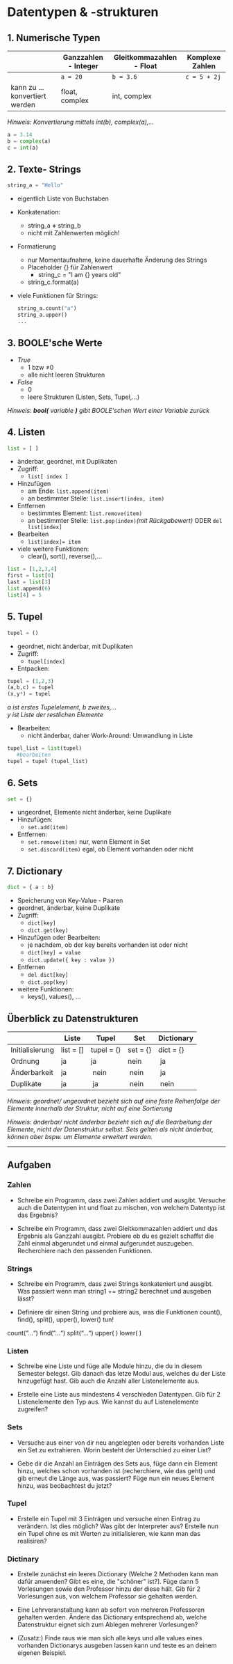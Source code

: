# Datentypen & -strukturen

## 1. Numerische Typen

|   | Ganzzahlen - Integer | Gleitkommazahlen - Float | Komplexe Zahlen |
| ------------------- | ------------------- | ---------------- | --------------|
| | ```a = 20``` | ```b = 3.6``` | ```c = 5 + 2j```|
| kann zu ... konvertiert werden | float, complex | int, complex | |

*Hinweis: Konvertierung mittels int(b), complex(a),...*
```py
a = 3.14
b = complex(a)
c = int(a)
```

## 2. Texte- Strings

```py
string_a = "Hello"
```

+ eigentlich Liste von Buchstaben
+ Konkatenation:
  + string_a **+** string_b
  + nicht mit Zahlenwerten möglich!
+ Formatierung
  + nur Momentaufnahme, keine dauerhafte Änderung des Strings
  + Placeholder {} für Zahlenwert
    + string_c = "I am {} years old"
  + string_c.format(a)
+ viele Funktionen für Strings:

  ```py
  string_a.count("a")
  string_a.upper()
  ...
  ```

## 3. BOOLE'sche Werte

+ *True*  
  + 1 bzw ≠0
  + alle nicht leeren Strukturen
+ *False*
  + 0
  + leere Strukturen (Listen, Sets, Tupel,...)

*Hinweis:  ***bool(*** variable ***)*** gibt BOOLE'schen Wert einer Variable zurück*

## 4. Listen

```py
list = [ ]
```

+ änderbar, geordnet, mit Duplikaten
+ Zugriff:
  + ```list[ index ]```
+ Hinzufügen
  + am Ende: ```list.append(item)```
  + an bestimmter Stelle: ```list.insert(index, item)```
+ Entfernen
  + bestimmtes Element: ```list.remove(item)```
  + an bestimmter Stelle: ```list.pop(index)```*(mit Rückgabewert)* ODER ```del list[index]```
+ Bearbeiten
  + ```list[index]= item```
+ viele weitere Funktionen:
  + clear(), sort(), reverse(),...

```py
list = [1,2,3,4]
first = list[0]
last = list[3]
list.append(6)
list[4] = 5
```

## 5. Tupel

```py
tupel = ()
```

+ geordnet, nicht änderbar, mit Duplikaten
+ Zugriff:
  + ```tupel[index]```
+ Entpacken:

```py
tupel = (1,2,3) 
(a,b,c) = tupel
(x,y*) = tupel
```

*a ist erstes Tupelelement, b zweites,...*  
*y ist Liste der restlichen Elemente*

+ Bearbeiten:
  + nicht änderbar, daher Work-Around: Umwandlung in Liste

```py
tupel_list = list(tupel)
   #bearbeiten
tupel = tupel (tupel_list)
```

## 6. Sets

```py
set = {}
```

+ ungeordnet, Elemente nicht änderbar, keine Duplikate
+ Hinzufügen:
  + ```set.add(item)```
+ Entfernen:
  + ```set.remove(item)``` nur, wenn Element in Set
  + ```set.discard(item)``` egal, ob Element vorhanden oder nicht

## 7. Dictionary

```py
dict = { a : b}
```

+ Speicherung von Key-Value - Paaren
+ geordnet, änderbar, keine Duplikate
+ Zugriff:
  + ```dict[key]```
  + ```dict.get(key)``` 
+ Hinzufügen oder Bearbeiten:
  + je nachdem, ob der key bereits vorhanden ist oder nicht
  + ```dict[key] = value```
  + ```dict.update({ key : value })```
+ Entfernen
  + ```del dict[key]```
  + ```dict.pop(key)```
+ weitere Funktionen:
  + keys(), values(), ...


## Überblick zu Datenstrukturen

| | Liste | Tupel | Set | Dictionary |
|---|---|---|---|---|
| Initialisierung | list = [] | tupel = () | set = {} | dict = {} |
| Ordnung | ja | ja | nein | ja |
| Änderbarkeit | ja | nein | nein | ja |
| Duplikate | ja | ja | nein | nein | 

*Hinweis: geordnet/ ungeordnet bezieht sich auf eine feste Reihenfolge der Elemente innerhalb der Struktur, nicht auf eine Sortierung*

*Hinweis: änderbar/ nicht änderbar bezieht sich auf die Bearbeitung der Elemente, nicht der Datenstruktur selbst. Sets gelten als nicht änderbar, können aber bspw. um Elemente erweitert werden.*
  
----

## Aufgaben

### Zahlen

+ Schreibe ein Programm, dass zwei Zahlen addiert und ausgibt. Versuche auch die Datentypen int und float zu mischen, von welchem Datentyp ist das Ergebnis?

+ Schreibe ein Programm, dass zwei Gleitkommazahlen addiert und das Ergebnis als Ganzzahl ausgibt. Probiere ob du es gezielt schaffst die Zahl einmal abgerundet und einmal aufgerundet auszugeben. Recherchiere nach den passenden Funktionen.

### Strings

+ Schreibe ein Programm, dass zwei Strings konkateniert und ausgibt. Was passiert wenn man string1 += string2 berechnet und ausgeben lässt?

+ Definiere dir einen String und probiere aus, was die Funktionen count(), find(), split(), upper(), lower() tun!

count(“…“)
find(“…“)
split(“…“)
upper( )
lower( )

### Listen

+ Schreibe eine Liste und füge alle Module hinzu, die du in diesem Semester belegst. Gib danach das letze Modul aus, welches du der Liste hinzugefügt hast. Gib auch die Anzahl aller Listenelemente aus.

+ Erstelle eine Liste aus mindestens 4 verschieden Datentypen. Gib für 2 Listenelemente den Typ aus. Wie kannst du auf Listenelemente zugreifen?

### Sets

+ Versuche aus einer von dir neu angelegten oder bereits vorhanden Liste ein Set zu extrahieren. Worin besteht der Unterschied zu einer List?

+ Gebe dir die Anzahl an Einträgen des Sets aus, füge dann ein Element hinzu, welches schon vorhanden ist (recherchiere, wie das geht) und gib erneut die Länge aus, was passiert?
Füge nun ein neues Element hinzu, was beobachtest du jetzt?

### Tupel

+ Erstelle ein Tupel mit 3 Einträgen und versuche einen Eintrag zu verändern. Ist dies möglich? Was gibt der Interpreter aus? Erstelle nun ein Tupel ohne es mit Werten zu initialisieren, wie kann man das realisiren?

### Dictinary

+ Erstelle zunächst ein leeres Dictionary (Welche 2 Methoden kann man dafür anwenden? Gibt es eine, die "schöner" ist?). Füge dann 5 Vorlesungen sowie den Professor hinzu der diese hält. Gib für 2 Vorlesungen aus, von welchem Professor sie gehalten werden. 

+ Eine Lehrveranstaltung kann ab sofort von mehreren Professoren gehalten werden. Ändere das Dictionary entsprechend ab, welche Datenstruktur eignet sich zum Ablegen mehrerer Vorlesungen?

+ (Zusatz:) Finde raus wie man sich alle keys und alle values eines vorhanden Dictionarys ausgeben lassen kann und teste es an deinem eigenen Beispiel.
